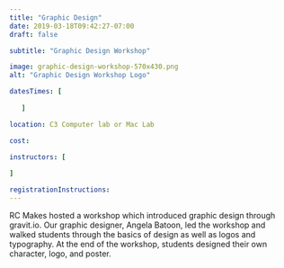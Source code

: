 ```yaml
---
title: "Graphic Design"
date: 2019-03-18T09:42:27-07:00
draft: false

subtitle: "Graphic Design Workshop"

image: graphic-design-workshop-570x430.png
alt: "Graphic Design Workshop Logo"

datesTimes: [ 
  
   ]

location: C3 Computer lab or Mac Lab

cost:

instructors: [
  
]

registrationInstructions:
---
```


RC Makes hosted a workshop which introduced graphic design through gravit.io. Our graphic designer, Angela Batoon, led the workshop and walked students through the basics of design as well as logos and typography. At the end of the workshop, students designed their own character, logo, and poster.
